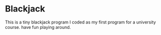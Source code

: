 # Blackjack
This is a tiny blackjack program I coded as my first program for a university course. have fun playing around.
